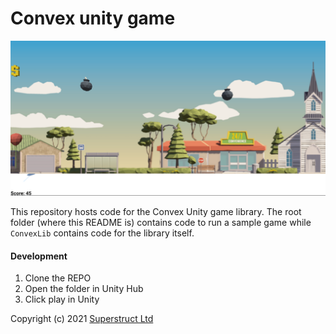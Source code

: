 # Convex unity game

![Game run](Assets/convex-1.png)

This repository hosts code for the Convex Unity game library. 
The root folder (where this README is) contains code to run a sample game while `ConvexLib` contains code for the library itself.

#### Development
1. Clone the REPO
2. Open the folder in Unity Hub
3. Click play in Unity

Copyright (c) 2021 [Superstruct Ltd](https://superstruct.nz/)